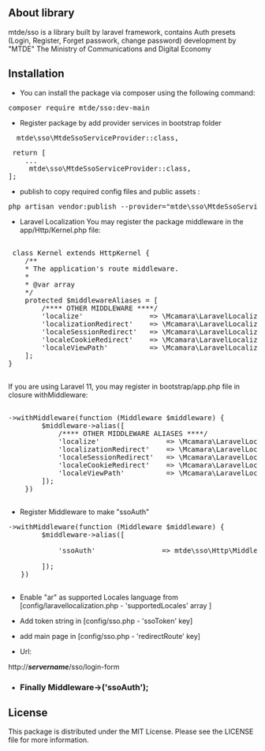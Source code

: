 ## About library

mtde/sso is a library built by laravel framework, contains Auth presets (Login, Register, Forget passwork, change password)
development by "MTDE" The Ministry of Communications and Digital Economy

## Installation

- You can install the package via composer using the following command:

<pre><span>composer require mtde/sso:dev-main</span></pre>

- Register package by add provider services in bootstrap folder

<pre><span>  mtde\sso\MtdeSsoServiceProvider::class, </span></pre>

 <pre><span> return [
    ...
     mtde\sso\MtdeSsoServiceProvider::class,
];
</span></pre>

- publish to copy required config files and public assets :

<pre><span>php artisan vendor:publish --provider="mtde\sso\MtdeSsoServiceProvider" </span></pre>

* Laravel Localization
You may register the package middleware in the app/Http/Kernel.php file:

 <pre><span>
 class Kernel extends HttpKernel {
    /**
    * The application's route middleware.
    *
    * @var array
    */
    protected $middlewareAliases = [
        /**** OTHER MIDDLEWARE ****/
        'localize'                => \Mcamara\LaravelLocalization\Middleware\LaravelLocalizationRoutes::class,
        'localizationRedirect'    => \Mcamara\LaravelLocalization\Middleware\LaravelLocalizationRedirectFilter::class,
        'localeSessionRedirect'   => \Mcamara\LaravelLocalization\Middleware\LocaleSessionRedirect::class,
        'localeCookieRedirect'    => \Mcamara\LaravelLocalization\Middleware\LocaleCookieRedirect::class,
        'localeViewPath'          => \Mcamara\LaravelLocalization\Middleware\LaravelLocalizationViewPath::class
    ];
}
          </span></pre>

If you are using Laravel 11, you may register in bootstrap/app.php file in closure withMiddleware:

 <pre><span>
->withMiddleware(function (Middleware $middleware) {
        $middleware->alias([
            /**** OTHER MIDDLEWARE ALIASES ****/
            'localize'                => \Mcamara\LaravelLocalization\Middleware\LaravelLocalizationRoutes::class,
            'localizationRedirect'    => \Mcamara\LaravelLocalization\Middleware\LaravelLocalizationRedirectFilter::class,
            'localeSessionRedirect'   => \Mcamara\LaravelLocalization\Middleware\LocaleSessionRedirect::class,
            'localeCookieRedirect'    => \Mcamara\LaravelLocalization\Middleware\LocaleCookieRedirect::class,
            'localeViewPath'          => \Mcamara\LaravelLocalization\Middleware\LaravelLocalizationViewPath::class,
        ]);
    })
     </span></pre>

- Register Middleware to make "ssoAuth"

 <pre><span>->withMiddleware(function (Middleware $middleware) {
        $middleware->alias([
           
            'ssoAuth'                => mtde\sso\Http\Middleware\ssoAuth::class,
           
        ]);
   })
          </span></pre>

- Enable "ar" as supported Locales language from [config/laravellocalization.php - 'supportedLocales' array ]

- Add token string in [config/sso.php - 'ssoToken' key]

- add main page in [config/sso.php - 'redirectRoute' key]

* Url: 

 </span></pre> http://***servername***/sso/login-form </span></pre>

 *  <h3><span></pre>  Finally Middleware->('ssoAuth');  </span></pre></h3>

  ## License

  This package is distributed under the MIT License. Please see the LICENSE file for more information.
